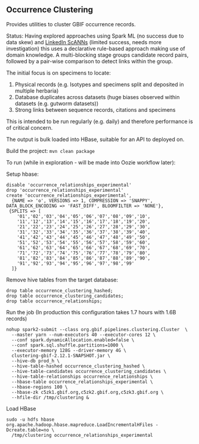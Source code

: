 ## Occurrence Clustering

Provides utilities to cluster GBIF occurrence records.

Status: Having explored approaches using Spark ML (no success due to data skew) and
[LinkedIn ScANNs](https://github.com/linkedin/scanns) (limited success, needs more investigation)
this uses a declarative rule-based approach making use of domain knowledge. A multi-blocking stage
groups candidate record pairs, followed by a pair-wise comparison to detect links within the group.

The initial focus is on specimens to locate:
 1. Physical records (e.g. Isotypes and specimens split and deposited in multiple herbaria)
 2. Database duplicates across datasets (huge biases observed within datasets (e.g. gutworm datasets))
 3. Strong links between sequence records, citations and specimens

This is intended to be run regularly (e.g. daily) and therefore performance is of critical concern.

The output is bulk loaded into HBase, suitable for an API to deployed on.

Build the project: `mvn clean package`

To run (while in exploration - will be made into Oozie workflow later):

Setup hbase:
```
disable 'occurrence_relationships_experimental'
drop 'occurrence_relationships_experimental'
create 'occurrence_relationships_experimental',
  {NAME => 'o', VERSIONS => 1, COMPRESSION => 'SNAPPY', DATA_BLOCK_ENCODING => 'FAST_DIFF', BLOOMFILTER => 'NONE'},
 {SPLITS => [
    '01','02','03','04','05','06','07','08','09','10',
    '11','12','13','14','15','16','17','18','19','20',
    '21','22','23','24','25','26','27','28','29','30',
    '31','32','33','34','35','36','37','38','39','40',
    '41','42','43','44','45','46','47','48','49','50',
    '51','52','53','54','55','56','57','58','59','60',
    '61','62','63','64','65','66','67','68','69','70',
    '71','72','73','74','75','76','77','78','79','80',
    '81','82','83','84','85','86','87','88','89','90',
    '91','92','93','94','95','96','97','98','99'
  ]}
```

Remove hive tables from the target database:
```
drop table occurrence_clustering_hashed;
drop table occurrence_clustering_candidates;
drop table occurrence_relationships;
```

Run the job (In production this configuration takes 1.7 hours with 1.6B records)
```
nohup spark2-submit --class org.gbif.pipelines.clustering.Cluster  \
  --master yarn --num-executors 40 --executor-cores 12 \
  --conf spark.dynamicAllocation.enabled=false \
  --conf spark.sql.shuffle.partitions=1000 \
  --executor-memory 128G --driver-memory 4G \
  clustering-gbif-2.12.1-SNAPSHOT.jar \
  --hive-db prod_h \
  --hive-table-hashed occurrence_clustering_hashed \
  --hive-table-candidates occurrence_clustering_candidates \
  --hive-table-relationships occurrence_relationships \
  --hbase-table occurrence_relationships_experimental \
  --hbase-regions 100 \
  --hbase-zk c5zk1.gbif.org,c5zk2.gbif.org,c5zk3.gbif.org \
  --hfile-dir /tmp/clustering &
```

Load HBase
```
sudo -u hdfs hbase org.apache.hadoop.hbase.mapreduce.LoadIncrementalHFiles -Dcreate.table=no \
  /tmp/clustering occurrence_relationships_experimental
```
